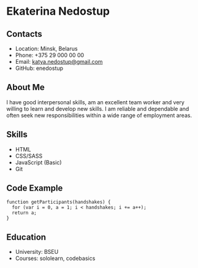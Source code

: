 # Ekaterina Nedostup
## Contacts

* Location: Minsk, Belarus
* Phone: +375 29 000 00 00
* Email: katya.nedostup@gmail.com
* GitHub: enedostup

## About Me

I have good interpersonal skills, am an excellent team worker and very willing to learn and develop new skills.
I am reliable and dependable and often seek new responsibilities within a wide range of employment areas.

## Skills

* HTML
* CSS/SASS
* JavaScript (Basic)
* Git

## Code Example

```
function getParticipants(handshakes) {
  for (var i = 0, a = 1; i < handshakes; i += a++);
  return a;
}
``` 

## Education

* University: BSEU
* Courses: sololearn, codebasics